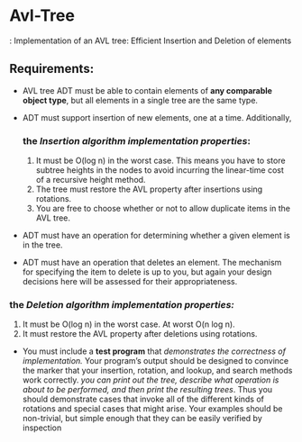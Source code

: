# Avl-Tree
: Implementation of an AVL tree: Efficient Insertion and Deletion of elements

## Requirements:
- AVL tree ADT must be able to contain elements of **any comparable object type**, but all
  elements in a single tree are the same type.
- ADT must support insertion of new elements, one at a time. Additionally, 
  ### the *Insertion algorithm implementation properties*:
  1. It must be O(log n) in the worst case. This means you have to store subtree heights in the
  nodes  to avoid incurring the linear-time cost of a recursive height
  method. 
  2. The tree must restore the AVL property after insertions using rotations.
  3. You are free to choose whether or not to allow duplicate items in the AVL tree.

 - ADT must have an operation for determining whether a given element is in the tree.
 - ADT must have an operation that deletes an element. The mechanism for specifying the
  item to delete is up to you, but again your design decisions here will be assessed for their appropriateness.
  ### the *Deletion algorithm implementation properties:*
  1. It must be O(log n) in the worst case. At worst O(n log n).
  2. It must restore the AVL property after deletions using rotations.
  
  - You must include a **test program**  that *demonstrates the correctness of implementation.* 
  Your program’s output should be designed to convince the marker that your insertion, rotation, and lookup, and search methods work correctly. *you can print out the tree, describe
  what operation is about to be performed, and then print the resulting trees*.
        Thus you should demonstrate cases that invoke all of the different kinds of rotations and special cases that might arise. Your examples should be non-trivial, but simple enough that they can be easily verified by inspection
